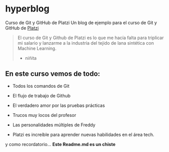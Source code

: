 # hyperblog 
Curso de Git y GitHub de Platzi
Un blog de ejemplo para el curso de Git y GitHub de [Platzi](https://platzi.com/"Platzi")
> El curso de Git y Github de Platzi es lo que me hacía falta para triplicar mi salario y lanzarme a la industria del tejido de lana sintética con Machine Learning.
>  - niñita
## En este curso vemos de todo:
* Todos los comandos de Git
* El flujo de trabajo de Github
* El verdadero amor por las pruebas prácticas
* Trucos muy locos del profesor
* Las personalidades múltiples de Freddy

* Platzi es increíble para aprender nuevas habilidades en el área tech. 


y como recordatorio... **Este Readme.md es un chiste** 
